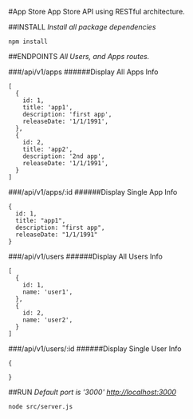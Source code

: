 #App Store
App Store API using RESTful architecture.

##INSTALL
*Install all package dependencies*
```
npm install
```

##ENDPOINTS
*All Users, and Apps routes.*

###/api/v1/apps
######Display All Apps Info
```
[
  {
    id: 1,
    title: 'app1',
    description: 'first app',
    releaseDate: '1/1/1991',
  },
  {
    id: 2,
    title: 'app2',
    description: '2nd app',
    releaseDate: '1/1/1991',
  }
]
```

###/api/v1/apps/:id
######Display Single App Info
```
{
  id: 1,
  title: "app1",
  description: "first app",
  releaseDate: "1/1/1991"
}
```

###/api/v1/users
######Display All Users Info
```
[
  {
    id: 1,
    name: 'user1',
  },
  {
    id: 2,
    name: 'user2',
  }
]
```

###/api/v1/users/:id
######Display Single User Info
```
{

}
```

##RUN
*Default port is '3000' [http://localhost:3000](http://localhost:3000)*

```
node src/server.js
```
